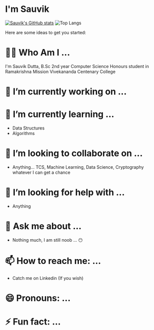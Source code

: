 # I'm Sauvik
[![Sauvik's GitHub stats](https://github-readme-stats.vercel.app/api?username=sauvik-d)](https://github.com/sauvik-d/github-readme-stats)
![Top Langs](https://github-readme-stats.vercel.app/api/top-langs/?username=sauvik-d&langs_count=8)

Here are some ideas to get you started:
# 😶‍🌫️ Who Am I ...
I'm Sauvik Dutta, B.Sc 2nd year Computer Science Honours student in Ramakrishna Mission Vivekananda Centenary College
# 🔭 I’m currently working on ...
# 🌱 I’m currently learning ...
- Data Structures
- Algorithms
# 👯 I’m looking to collaborate on ...
- Anything... TCS, Machine Learning, Data Science, Cryptography whatever I can get a chance
# 🤔 I’m looking for help with ...
- Anything
# 💬 Ask me about ...
- Nothing much, I am still noob ... 😶
# 📫 How to reach me: ...
- Catch me on Linkedin (If you wish) 
# 😄 Pronouns: ...
# ⚡ Fun fact: ...


